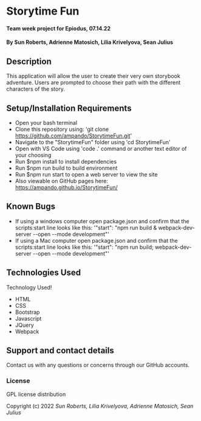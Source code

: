 # Storytime Fun

#### Team week project for Epiodus, 07.14.22

#### By Sun Roberts, Adrienne Matosich, Lilia Krivelyova, Sean Julius

## Description

This application will allow the user to create their very own storybook adventure. 
Users are prompted to choose their path with the different characters of the story. 


## Setup/Installation Requirements  
  * Open your bash terminal
  * Clone this repository using: 'git clone https://github.com/ampando/StorytimeFun.git'
  * Navigate to the "StorytimeFun" folder using 'cd StorytimeFun'
  * Open with VS Code using 'code .' command or another text editor of your choosing
  * Run $npm install to install dependencies
  * Run $npm run build to build environment
  * Run $npm run start to open a web server to view the site
  * Also viewable on GitHub pages here: https://ampando.github.io/StorytimeFun/

## Known Bugs
  * If using a windows computer open package.json and confirm that the scripts:start line looks like this:
  '"start": "npm run build & webpack-dev-server --open --mode development"'
  * If using a Mac computer open package.json and confirm that the scripts:start line looks like this:
  '"start": "npm run build; webpack-dev-server --open --mode development"'

## Technologies Used

Technology Used!
* HTML
* CSS
* Bootstrap
* Javascript
* JQuery
* Webpack 

## Support and contact details

Contact us with any questions or concerns through our GitHub accounts. 

### License

GPL license distribution

Copyright (c) 2022 *Sun Roberts, Lilia Krivelyova, Adrienne Matosich, Sean Julius*
